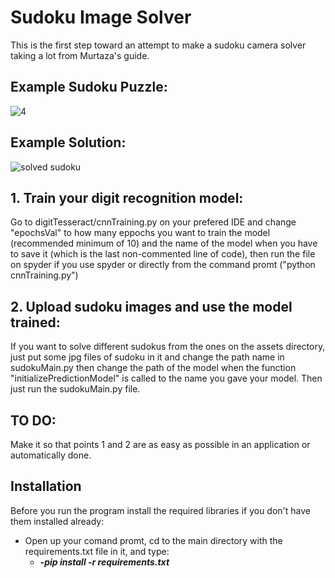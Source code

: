 # Sudoku Image Solver
This is the first step toward an attempt to make a sudoku camera solver taking a lot from Murtaza's guide.

## Example Sudoku Puzzle:
![4](https://user-images.githubusercontent.com/37660959/129197883-af4553d5-88c2-4833-a847-8b4fdb44c9fd.jpg)
## Example Solution: 
![solved sudoku](https://user-images.githubusercontent.com/37660959/129197896-ce2afd29-9e30-4c23-bc2b-f14fc98a9f5e.jpg)

## 1. Train your digit recognition model:
Go to digitTesseract/cnnTraining.py on your prefered IDE and change "epochsVal" to how many eppochs you want to train the model (recommended minimum of 10) and the name of the model when you have to save it (which is the last non-commented line of code), then run the file on spyder if you use spyder or directly from the command promt ("python cnnTraining.py")

## 2. Upload sudoku images and use the model trained:
If you want to solve different sudokus from the ones on the assets directory, just put some jpg files of sudoku in it and change the path name in sudokuMain.py then change the path of the model when the function "initializePredictionModel" is called to the name you gave your model. Then just run the sudokuMain.py file.

## TO DO:
Make it so that points 1 and 2 are as easy as possible in an application or automatically done.

## Installation
Before you run the program install the required libraries if you don't have them installed already:
* Open up your comand promt, cd to the main directory with the requirements.txt file in it, and type:
    * _**-pip install -r requirements.txt**_
           
